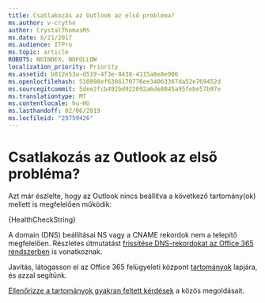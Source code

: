 ```yaml
---
title: Csatlakozás az Outlook az első probléma?
ms.author: v-crytho
author: CrystalThomasMS
ms.date: 8/21/2017
ms.audience: ITPro
ms.topic: article
ROBOTS: NOINDEX, NOFOLLOW
localization_priority: Priority
ms.assetid: b812e53a-d519-4f3e-8438-4115a8e8e906
ms.openlocfilehash: 510898ef6386170776ee34063367da52e769452d
ms.sourcegitcommit: 5dee2fcb492bd922092a6de8045a95febe57b97e
ms.translationtype: MT
ms.contentlocale: hu-HU
ms.lasthandoff: 02/06/2019
ms.locfileid: "29759426"
---
```

# <a name="having-issues-getting-outlook-to-connect"></a>Csatlakozás az Outlook az első probléma?

Azt már észlelte, hogy az Outlook nincs beállítva a következő tartomány(ok) mellett is megfelelően működik:
  
{HealthCheckString}
  
A domain (DNS) beállításai NS vagy a CNAME rekordok nem a telepítő megfelelően. Részletes útmutatást [frissítése DNS-rekordokat az Office 365 rendszerben](https://support.office.com/article/Create-DNS-records-for-Office-365-when-you-manage-your-DNS-records-B0F3FDCA-8A80-4E8E-9EF3-61E8A2A9AB23.aspx) is vonatkoznak. 
  
Javítás, látogasson el az Office 365 felügyeleti központ [tartományok](https://admin.microsoft.com/adminportal/home#/Domains) lapjára, és azzal segítünk. 
  
[Ellenőrizze a tartományok gyakran feltett kérdések](https://support.office.com/article/7b7b075d-79f9-4e37-8a9e-fb60c1d95166.aspx) a közös megoldásait. 
  

